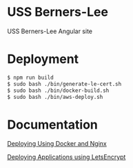 # USS Berners-Lee
USS Berners-Lee Angular site

# Deployment
```bash
$ npm run build
$ sudo bash ./bin/generate-le-cert.sh
$ sudo bash ./bin/docker-build.sh
$ sudo bash ./bin/aws-deploy.sh
```

# Documentation
[Deploying Using Docker and Nginx](https://levelup.gitconnected.com/deploying-your-ui-applications-using-docker-and-nginx-b65ffa8f744e)

[Deploying Applications using LetsEncrypt](https://levelup.gitconnected.com/deploying-ssl-enabled-react-angular-vue-applications-to-aws-using-lets-encrypt-a7aff5a417ee)